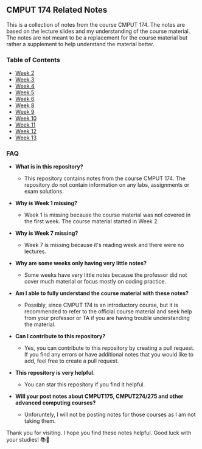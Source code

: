 ## CMPUT 174 Related Notes

This is a collection of notes from the course CMPUT 174. The notes are based on the lecture slides and my understanding of the course material. The notes are not meant to be a replacement for the course material but rather a supplement to help understand the material better.

### Table of Contents
- [Week 2](Week%2002%20Notes.md)
- [Week 3](Week%2003%20Notes.md)
- [Week 4](Week%2004%20Notes.md)
- [Week 5](Week%2005%20Notes.md)
- [Week 6](Week%2006%20Notes.md)
- [Week 8](Week%2008%20Notes.md)
- [Week 9](Week%2009%20Notes.md)
- [Week 10](Week%2010%20Notes.md)
- [Week 11](Week%2011%20Notes.md)
- [Week 12](Week%2012%20Notes.md)
- [Week 13](Week%2013%20Notes.md)


### FAQ
- **What is in this repository?**
  - This repository contains notes from the course CMPUT 174. The repository do not contain information on any labs, assignments or exam solutions.

- **Why is Week 1 missing?**
  - Week 1 is missing because the course material was not covered in the first week. The course material started in Week 2.

- **Why is Week 7 missing?**
  - Week 7 is missing because it's reading week and there were no lectures.

- **Why are some weeks only having very little notes?**
  - Some weeks have very little notes because the professor did not cover much material or focus mostly on coding practice.

- **Am I able to fully understand the course material with these notes?**
  - Possibly, since CMPUT 174 is an introductory course, but it is recommended to refer to the official course material and seek help from your professor or TA if you are having trouble understanding the material.

- **Can I contribute to this repository?**
  - Yes, you can contribute to this repository by creating a pull request. If you find any errors or have additional notes that you would like to add, feel free to create a pull request.

- **This repository is very helpful.**
  - You can star this repository if you find it helpful.

- **Will your post notes about CMPUT175, CMPUT274/275 and other advanced computing courses?**
  - Unforuntely, I will not be posting notes for those courses as I am not taking them. 


Thank you for visiting. I hope you find these notes helpful. Good luck with your studies! 📚📝